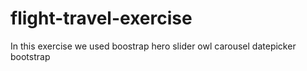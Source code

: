 # flight-travel-exercise
In this exercise we used  boostrap hero slider owl carousel datepicker bootstrap
